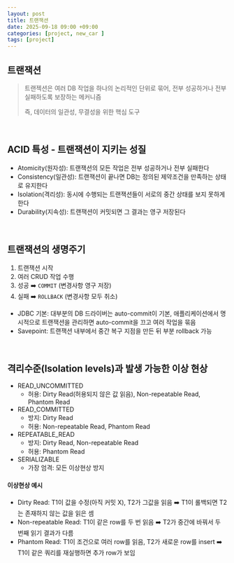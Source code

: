 ```yaml
---
layout: post
title: 트랜잭션
date: 2025-09-18 09:00 +09:00
categories: [project, new_car ]
tags: [project]
---
```


## 트랜잭션

> 트랜젝션은 여러 DB 작업을 하나의 논리적인 단위로 묶어, 전부 성공하거나 전부 실패하도록 보장하는 메커니즘
> 
> 즉, 데이터의 일관성, 무결성을 위한 핵심 도구

<br>

## ACID 특성 - 트랜잭션이 지키는 성질

- Atomicity(원자성): 트랜잭션의 모든 작업은 전부 성공하거나 전부 실패한다
- Consistency(일관성): 트랜잭션이 끝나면 DB는 정의된 제약조건을 만족하는 상태로 유지한다
- Isolation(격리성): 동시에 수행되는 트랜잭션들이 서로의 중간 상태를 보지 못하게 한다
- Durability(지속성): 트랜잭션이 커밋되면 그 결과는 영구 저장된다

<br>

## 트랜잭션의 생명주기

1. 트랜잭션 시작
2. 여러 CRUD 작업 수행
3. 성공 ➡️ `COMMIT` (변경사항 영구 저장)
4. 실패 ➡️ `ROLLBACK` (변경사항 모두 취소)

- JDBC 기본: 대부분의 DB 드라이버는 auto-commit이 기본, 애플리케이션에서 명시적으로 트랜잭션을 관리하면 auto-commit을 끄고 여러 작업을 묶음
- Savepoint: 트랜잭션 내부에서 중간 복구 지점을 만든 뒤 부분 rollback 가능

<br>

## 격리수준(Isolation levels)과 발생 가능한 이상 현상

- READ_UNCOMMITTED
  - 허용: Dirty Read(허용되지 않은 값 읽음), Non-repeatable Read, Phantom Read
- READ_COMMITTED
  - 방지: Dirty Read
  - 허용: Non-repeatable Read, Phantom Read
- REPEATABLE_READ
  - 방지: Dirty Read, Non-repeatable Read
  - 허용: Phantom Read
- SERIALIZABLE
  - 가장 엄격: 모든 이상현상 방지

#### 이상현상 예시

- Dirty Read: T1이 값을 수정(아직 커밋 X), T2가 그값을 읽음 ➡️ T1이 롤백되면 T2는 존재하지 않는 값을 읽은 셈
- Non-repeatable Read: T1이 같은 row를 두 번 읽음 ➡️ T2가 중간에 바꿔서 두 번째 읽기 결과가 다름
- Phantom Read: T1이 조건으로 여러 row를 읽음, T2가 새로운 row를 insert ➡️ T1이 같은 쿼리를 재실행하면 추가 row가 보임

<br>

